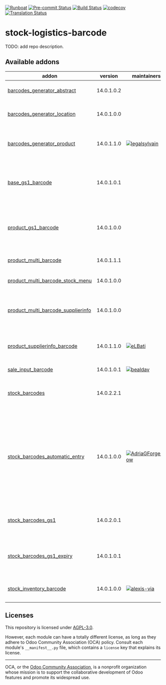 
[![Runboat](https://img.shields.io/badge/runboat-Try%20me-875A7B.png)](https://runboat.odoo-community.org/builds?repo=OCA/stock-logistics-barcode&target_branch=14.0)
[![Pre-commit Status](https://github.com/OCA/stock-logistics-barcode/actions/workflows/pre-commit.yml/badge.svg?branch=14.0)](https://github.com/OCA/stock-logistics-barcode/actions/workflows/pre-commit.yml?query=branch%3A14.0)
[![Build Status](https://github.com/OCA/stock-logistics-barcode/actions/workflows/test.yml/badge.svg?branch=14.0)](https://github.com/OCA/stock-logistics-barcode/actions/workflows/test.yml?query=branch%3A14.0)
[![codecov](https://codecov.io/gh/OCA/stock-logistics-barcode/branch/14.0/graph/badge.svg)](https://codecov.io/gh/OCA/stock-logistics-barcode)
[![Translation Status](https://translation.odoo-community.org/widgets/stock-logistics-barcode-14-0/-/svg-badge.svg)](https://translation.odoo-community.org/engage/stock-logistics-barcode-14-0/?utm_source=widget)

<!-- /!\ do not modify above this line -->

# stock-logistics-barcode

TODO: add repo description.

<!-- /!\ do not modify below this line -->

<!-- prettier-ignore-start -->

[//]: # (addons)

Available addons
----------------
addon | version | maintainers | summary
--- | --- | --- | ---
[barcodes_generator_abstract](barcodes_generator_abstract/) | 14.0.1.0.2 |  | Generate Barcodes for Any Models
[barcodes_generator_location](barcodes_generator_location/) | 14.0.1.0.0 |  | Generate Barcodes for Stock Locations
[barcodes_generator_product](barcodes_generator_product/) | 14.0.1.1.0 | [![legalsylvain](https://github.com/legalsylvain.png?size=30px)](https://github.com/legalsylvain) | Generate Barcodes for Products (Templates and Variants)
[base_gs1_barcode](base_gs1_barcode/) | 14.0.1.0.1 |  | Decoding API for GS1-128 (aka UCC/EAN-128) and GS1-Datamatrix
[product_gs1_barcode](product_gs1_barcode/) | 14.0.1.0.0 |  | Encoding for GS1-128 (aka UCC/EAN-128) and GS1-Datamatrix
[product_multi_barcode](product_multi_barcode/) | 14.0.1.1.1 |  | Multiple barcodes on products
[product_multi_barcode_stock_menu](product_multi_barcode_stock_menu/) | 14.0.1.0.0 |  | Multiple barcodes menu
[product_multi_barcode_supplierinfo](product_multi_barcode_supplierinfo/) | 14.0.1.0.0 |  | Adds supplier pricelist barcode in product barcode
[product_supplierinfo_barcode](product_supplierinfo_barcode/) | 14.0.1.1.0 | [![eLBati](https://github.com/eLBati.png?size=30px)](https://github.com/eLBati) | Add a barcode to supplier pricelist items
[sale_input_barcode](sale_input_barcode/) | 14.0.1.0.1 | [![bealdav](https://github.com/bealdav.png?size=30px)](https://github.com/bealdav) | Add Sale line with barcode
[stock_barcodes](stock_barcodes/) | 14.0.2.2.1 |  | It provides read barcode on stock operations.
[stock_barcodes_automatic_entry](stock_barcodes_automatic_entry/) | 14.0.1.0.0 | [![AdriaGForgeFlow](https://github.com/AdriaGForgeFlow.png?size=30px)](https://github.com/AdriaGForgeFlow) | This module will automatically trigger the click event on a button with the class 'barcode-automatic-entry' after a barcode scanned has been processed.
[stock_barcodes_gs1](stock_barcodes_gs1/) | 14.0.2.0.1 |  | It provides read GS1 barcode on stock operations.
[stock_barcodes_gs1_expiry](stock_barcodes_gs1_expiry/) | 14.0.1.0.1 |  | It provides read expiry dates from GS1 barcode on stock operations.
[stock_inventory_barcode](stock_inventory_barcode/) | 14.0.1.0.0 | [![alexis-via](https://github.com/alexis-via.png?size=30px)](https://github.com/alexis-via) | Add simple barcode interface on inventories

[//]: # (end addons)

<!-- prettier-ignore-end -->

## Licenses

This repository is licensed under [AGPL-3.0](LICENSE).

However, each module can have a totally different license, as long as they adhere to Odoo Community Association (OCA)
policy. Consult each module's `__manifest__.py` file, which contains a `license` key
that explains its license.

----
OCA, or the [Odoo Community Association](http://odoo-community.org/), is a nonprofit
organization whose mission is to support the collaborative development of Odoo features
and promote its widespread use.
